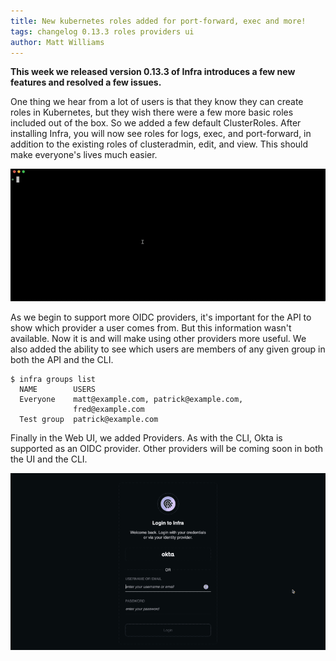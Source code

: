 ```yaml
---
title: New kubernetes roles added for port-forward, exec and more!
tags: changelog 0.13.3 roles providers ui
author: Matt Williams
---
```


**This week we released version 0.13.3 of Infra introduces a few new features and resolved a few issues.**

One thing we hear from a lot of users is that they know they can create roles in Kubernetes, but they wish there were a few more basic roles included out of the box. So we added a few default ClusterRoles. After installing Infra, you will now see roles for logs, exec, and port-forward, in addition to the existing roles of clusteradmin, edit, and view. This should make everyone's lives much easier.

![new roles in infra on k8s](/assets/img/changelog-13.3-roles.gif)

As we begin to support more OIDC providers, it's important for the API to show which provider a user comes from. But this information wasn't available. Now it is and will make using other providers more useful. We also added the ability to see which users are members of any given group in both the API and the CLI.

```
$ infra groups list
  NAME        USERS
  Everyone    matt@example.com, patrick@example.com,
              fred@example.com
  Test group  patrick@example.com
```

Finally in the Web UI, we added Providers. As with the CLI, Okta is supported as an OIDC provider. Other providers will be coming soon in both the UI and the CLI.

![providers in the ui](/assets/img/changelog-13.3-provider-in-ui.gif)
